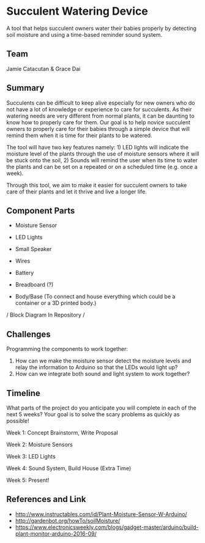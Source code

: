 # Succulent Watering Device

A tool that helps succulent owners water their babies properly by detecting soil moisture and using a time-based reminder sound system.

## Team

Jamie Catacutan & Grace Dai

## Summary

Succulents can be difficult to keep alive especially for new owners who do not have a lot of knowledge or experience to care for succulents. As their watering needs are very different from normal plants, it can be daunting to know how to properly care for them. Our goal is to help novice succulent owners to properly care for their babies through a simple device that will remind them when it is time for their plants to be watered. 

The tool will have two key features namely: 1) LED lights will indicate the moisture level of the plants through the use of moisture sensors where it will be stuck onto the soil, 2) Sounds will remind the user when its time to water the plants and can be set on a repeated or on a scheduled time (e.g. once a week).

Through this tool, we aim to make it easier for succulent owners to take care of their plants and let it thrive and live a longer life. 


## Component Parts

* Moisture Sensor 

* LED Lights 

* Small Speaker 

* Wires 

* Battery 

* Breadboard (?)

* Body/Base (To connect and house everything which could be a container or a 3D printed body.)

/ Block Diagram In Repository / 

## Challenges

Programming the components to work together:
1. How can we make the moisture sensor detect the moisture levels and relay the information to Arduino so that the LEDs would light up?
2. How can we integrate both sound and light system to work together?


## Timeline
What parts of the project do you anticipate you will complete in each of the next 5 weeks? Your goal is to solve the scary problems as quickly as possible!

Week 1: Concept Brainstorm, Write Proposal

Week 2: Moisture Sensors

Week 3: LED Lights

Week 4: Sound System, Build House (Extra Time)

Week 5: Present!

## References and Link
* http://www.instructables.com/id/Plant-Moisture-Sensor-W-Arduino/
* http://gardenbot.org/howTo/soilMoisture/
* https://www.electronicsweekly.com/blogs/gadget-master/arduino/build-plant-monitor-arduino-2016-09/
